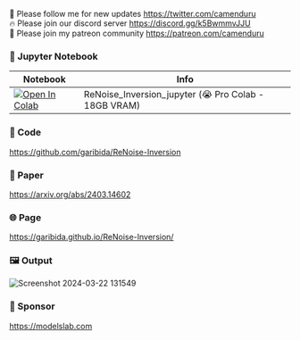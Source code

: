 🐣 Please follow me for new updates https://twitter.com/camenduru <br />
🔥 Please join our discord server https://discord.gg/k5BwmmvJJU <br />
🥳 Please join my patreon community https://patreon.com/camenduru <br />

### 🍊 Jupyter Notebook

| Notebook | Info
| --- | --- |
[![Open In Colab](https://colab.research.google.com/assets/colab-badge.svg)](https://colab.research.google.com/github/camenduru/ReNoise-Inversion-jupyter/blob/main/ReNoise_Inversion_jupyter.ipynb) | ReNoise_Inversion_jupyter (😭 Pro Colab - 18GB VRAM)

### 🧬 Code
https://github.com/garibida/ReNoise-Inversion

### 📄 Paper
https://arxiv.org/abs/2403.14602

### 🌐 Page
https://garibida.github.io/ReNoise-Inversion/

### 🖼 Output
![Screenshot 2024-03-22 131549](https://github.com/camenduru/ReNoise-Inversion-jupyter/assets/54370274/4bc0e581-e3cb-4fc5-a521-8d6900369366)

### 🏢 Sponsor
https://modelslab.com
